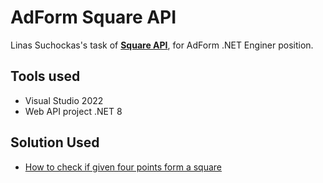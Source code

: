 # AdForm Square API

Linas Suchockas's task of **[Square API](https://github.com/m0d7/squares-api-exercise.git)**, for AdForm .NET Enginer position.

## Tools used
- Visual Studio 2022
- Web API project .NET 8

## Solution Used
- [How to check if given four points form a square](https://www.geeksforgeeks.org/check-given-four-points-form-square/)
